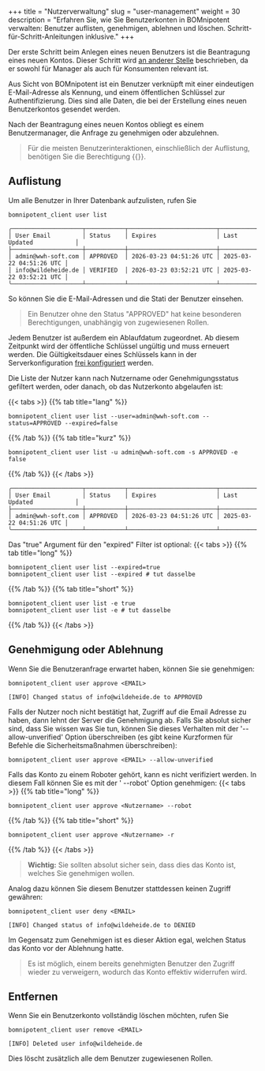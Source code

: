 +++
title = "Nutzerverwaltung"
slug = "user-management"
weight = 30
description = "Erfahren Sie, wie Sie Benutzerkonten in BOMnipotent verwalten: Benutzer auflisten, genehmigen, ablehnen und löschen. Schritt-für-Schritt-Anleitungen inklusive."
+++

Der erste Schritt beim Anlegen eines neuen Benutzers ist die Beantragung eines neuen Kontos. Dieser Schritt wird [an anderer Stelle](/de/client/basics/account-creation/) beschrieben, da er sowohl für Manager als auch für Konsumenten relevant ist.

Aus Sicht von BOMnipotent ist ein Benutzer verknüpft mit einer eindeutigen E-Mail-Adresse als Kennung, und einem öffentlichen Schlüssel zur Authentifizierung. Dies sind alle Daten, die bei der Erstellung eines neuen Benutzerkontos gesendet werden.

Nach der Beantragung eines neuen Kontos obliegt es einem Benutzermanager, die Anfrage zu genehmigen oder abzulehnen.

> Für die meisten Benutzerinteraktionen, einschließlich der Auflistung, benötigen Sie die Berechtigung {{<user-management-de>}}.

## Auflistung

Um alle Benutzer in Ihrer Datenbank aufzulisten, rufen Sie
```
bomnipotent_client user list
```

``` {wrap="false" title="Ausgabe"}
╭────────────────────┬───────────┬─────────────────────────┬─────────────────────────╮
│ User Email         │ Status    │ Expires                 │ Last Updated            │
├────────────────────┼───────────┼─────────────────────────┼─────────────────────────┤
│ admin@wwh-soft.com │ APPROVED  │ 2026-03-23 04:51:26 UTC │ 2025-03-22 04:51:26 UTC │
│ info@wildeheide.de │ VERIFIED  │ 2026-03-23 03:52:21 UTC │ 2025-03-22 03:52:21 UTC │
╰────────────────────┴───────────┴─────────────────────────┴─────────────────────────╯
```

So können Sie die E-Mail-Adressen und die Stati der Benutzer einsehen.

> Ein Benutzer ohne den Status "APPROVED" hat keine besonderen Berechtigungen, unabhängig von zugewiesenen Rollen.

Jedem Benutzer ist außerdem ein Ablaufdatum zugeordnet. Ab diesem Zeitpunkt wird der öffentliche Schlüssel ungültig und muss erneuert werden. Die Gültigkeitsdauer eines Schlüssels kann in der Serverkonfiguration [frei konfiguriert](/de/server/configuration/optional/user-expiration-period/) werden.

Die Liste der Nutzer kann nach Nutzername oder Genehmigungsstatus gefiltert werden, oder danach, ob das Nutzerkonto abgelaufen ist:

{{< tabs >}}
{{% tab title="lang" %}}
```
bomnipotent_client user list --user=admin@wwh-soft.com --status=APPROVED --expired=false
```
{{% /tab %}}
{{% tab title="kurz" %}}
```
bomnipotent_client user list -u admin@wwh-soft.com -s APPROVED -e false
```
{{% /tab %}}
{{< /tabs >}}

``` {wrap="false" title="Ausgabe"}
╭────────────────────┬───────────┬─────────────────────────┬─────────────────────────╮
│ User Email         │ Status    │ Expires                 │ Last Updated            │
├────────────────────┼───────────┼─────────────────────────┼─────────────────────────┤
│ admin@wwh-soft.com │ APPROVED  │ 2026-03-23 04:51:26 UTC │ 2025-03-22 04:51:26 UTC │
╰────────────────────┴───────────┴─────────────────────────┴─────────────────────────╯
```

Das "true" Argument für den "expired" Filter ist optional:
{{< tabs >}}
{{% tab title="long" %}}
```
bomnipotent_client user list --expired=true
bomnipotent_client user list --expired # tut dasselbe
```
{{% /tab %}}
{{% tab title="short" %}}
```
bomnipotent_client user list -e true
bomnipotent_client user list -e # tut dasselbe
```
{{% /tab %}}
{{< /tabs >}}

## Genehmigung oder Ablehnung

Wenn Sie die Benutzeranfrage erwartet haben, können Sie sie genehmigen:
```
bomnipotent_client user approve <EMAIL>
```

``` {wrap="false" title="Ausgabe"}
[INFO] Changed status of info@wildeheide.de to APPROVED
```

Falls der Nutzer noch nicht bestätigt hat, Zugriff auf die Email Adresse zu haben, dann lehnt der Server die Genehmigung ab. Falls Sie absolut sicher sind, dass Sie wissen was Sie tun, können Sie dieses Verhalten mit der '--allow-unverified' Option überschreiben (es gibt keine Kurzformen für Befehle die Sicherheitsmaßnahmen überschreiben):
```
bomnipotent_client user approve <EMAIL> --allow-unverified
```

Falls das Konto zu einem Roboter gehört, kann es nicht verifiziert werden. In diesem Fall können Sie es mit der ' --robot' Option genehmigen:
{{< tabs >}}
{{% tab title="long" %}}
```
bomnipotent_client user approve <Nutzername> --robot
```
{{% /tab %}}
{{% tab title="short" %}}
```
bomnipotent_client user approve <Nutzername> -r
```
{{% /tab %}}
{{< /tabs >}}

> **Wichtig:** Sie sollten absolut sicher sein, dass dies das Konto ist, welches Sie genehmigen wollen.

Analog dazu können Sie diesem Benutzer stattdessen keinen Zugriff gewähren:
```
bomnipotent_client user deny <EMAIL>
```

``` {wrap="false" title="output"}
[INFO] Changed status of info@wildeheide.de to DENIED
```

Im Gegensatz zum Genehmigen ist es dieser Aktion egal, welchen Status das Konto vor der Ablehnung hatte.

> Es ist möglich, einem bereits genehmigten Benutzer den Zugriff wieder zu verweigern, wodurch das Konto effektiv widerrufen wird.

## Entfernen

Wenn Sie ein Benutzerkonto vollständig löschen möchten, rufen Sie
```
bomnipotent_client user remove <EMAIL>
```

``` {wrap="false" title="output"}
[INFO] Deleted user info@wildeheide.de
```

Dies löscht zusätzlich alle dem Benutzer zugewiesenen Rollen.
